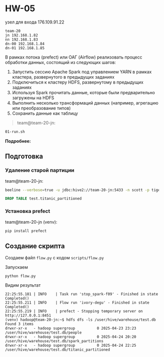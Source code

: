 # HW-05

узел для входа 176.109.91.22

```
team-20
jn 192.168.1.82
nn 192.168.1.83
dn-00 192.168.1.84
dn-01 192.168.1.85
```

В рамках потока (prefect) или ОАГ (Airflow) реализовать процесс обработки данных, состоящий из следующих шагов:
1. Запустить сессию Apache Spark под управлением YARN в рамках кластера, развернутого в предыдущих заданиях
2. Подключиться к кластеру HDFS, развернутому в предыдущих заданиях
3. Используя Spark прочитать данные, которые были предварительно загружены на HDFS
4. Выполнить несколько трансформаций данных (например, агрегацию или преобразование типов)
5. Сохранить данные как таблицу


>team@team-20-jn:
```sh
01-run.sh
```

**Подробнее:**

## Подготовка

### Удаление старой партиции
team@team-20-jn:
```sh
beeline --verbose=true -u jdbc:hive2://team-20-jn:5433 -n scott -p tiger
```
```sql
DROP TABLE test.titanic_partitioned
```

### Установка prefect
team@team-20-jn (venv):
```sh
pip install prefect
```

## Создание скрипта
Создаем файл ```flow.py``` c  кодом  ```scripts/flow.py```

Запускаем
```
python flow.py
```

Видим результат
```
22:25:55.181 | INFO    | Task run 'stop_spark-f09' - Finished in state Completed()
22:25:55.211 | INFO    | Flow run 'ivory-degu' - Finished in state Completed()
22:25:55.219 | INFO    | prefect - Stopping temporary server on http://127.0.0.1:8451
(venv) hadoop@team-20-jn:~$ hdfs dfs -ls /user/hive/warehouse/test.db
Found 3 items
drwxr-xr-x   - hadoop supergroup          0 2025-04-23 23:23 /user/hive/warehouse/test.db/people
drwxr-xr-x   - hadoop supergroup          0 2025-04-24 20:20 /user/hive/warehouse/test.db/spark_partitions
drwxr-xr-x   - hadoop supergroup          0 2025-04-24 22:25 /user/hive/warehouse/test.db/titanic_partitioned
```